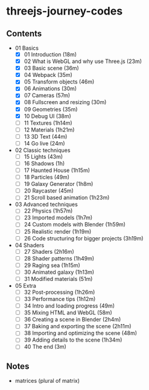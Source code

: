 # threejs-journey-codes

## Contents

- 01 Basics
  - [x] 01 Introduction (18m)
  - [x] 02 What is WebGL and why use Three.js (23m)
  - [x] 03 Basic scene (36m)
  - [x] 04 Webpack (35m)
  - [x] 05 Transform objects (46m)
  - [x] 06 Animations (30m)
  - [x] 07 Cameras (57m)
  - [x] 08 Fullscreen and resizing (30m)
  - [x] 09 Geometries (35m)
  - [x] 10 Debug UI (38m)
  - [ ] 11 Textures (1h14m)
  - [ ] 12 Materials (1h21m)
  - [ ] 13 3D Text (44m)
  - [ ] 14 Go live (24m)
- 02 Classic techniques
  - [ ] 15 Lights (43m)
  - [ ] 16 Shadows (1h)
  - [ ] 17 Haunted House (1h15m)
  - [ ] 18 Particles (49m)
  - [ ] 19 Galaxy Generator (1h8m)
  - [ ] 20 Raycaster (45m)
  - [ ] 21 Scroll based animation (1h23m)
- 03 Advanced techniques
  - [ ] 22 Physics (1h57m)
  - [ ] 23 Imported models (1h7m)
  - [ ] 24 Custom models with Blender (1h59m)
  - [ ] 25 Realistic render (1h19m)
  - [ ] 26 Code structuring for bigger projects (3h19m)
- 04 Shaders
  - [ ] 27 Shaders (2h16m)
  - [ ] 28 Shader patterns (1h49m)
  - [ ] 29 Raging sea (1h15m)
  - [ ] 30 Animated galaxy (1h13m)
  - [ ] 31 Modified materials (51m)
- 05 Extra
  - [ ] 32 Post-processing (1h26m)
  - [ ] 33 Performance tips (1h12m)
  - [ ] 34 Intro and loading progress (49m)
  - [ ] 35 Mixing HTML and WebGL (58m)
  - [ ] 36 Creating a scene in Blender (2h4m)
  - [ ] 37 Baking and exporting the scene (2h11m)
  - [ ] 38 Importing and optimizing the scene (48m)
  - [ ] 39 Adding details to the scene (1h34m)
  - [ ] 40 The end (3m)

## Notes

- matrices (plural of matrix)
